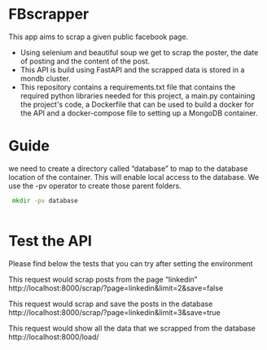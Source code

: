 # FBscrapper

This app aims to scrap a given public facebook page.

- Using selenium and beautiful soup we get to scrap the poster, the date of posting and the content of the post.
- This API is build using FastAPI and the scrapped data is stored in a mondb cluster.
- This repository contains a requirements.txt file that contains the required python libraries needed for this project, a main.py containing the project's code, a Dockerfile that can be used to build a docker for the API and a docker-compose file to setting up a MongoDB container.

# Guide
we need to create a directory called “database” to map to the database location of the container. This will enable local access to the database. We use the -pv operator to create those parent folders.
```cmd
 mkdir -pv database
 
 ```
 
# Test the API

Please find below the tests that you can try after setting the environment

This request would scrap posts from the page “linkedin”
http://localhost:8000/scrap/?page=linkedin&limit=2&save=false

This request would scrap and save the posts in the database
http://localhost:8000/scrap/?page=linkedin&limit=3&save=true

This request would show all the data that we scrapped from the database
http://localhost:8000/load/
